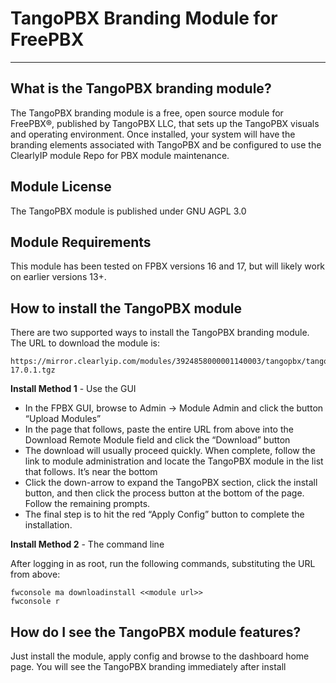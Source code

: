 # TangoPBX Branding Module for FreePBX
---
## What is the TangoPBX branding module?

The TangoPBX branding module is a free, open source module for FreePBX®, published by TangoPBX LLC, that sets up the TangoPBX visuals and operating environment. Once installed, your system will have the branding elements associated with TangoPBX and be configured to use the ClearlyIP module Repo for PBX module maintenance.

## Module License

The TangoPBX module is published under GNU AGPL 3.0

## Module Requirements

This module has been tested on FPBX versions 16 and 17, but will likely work on earlier versions 13+.

## How to install the TangoPBX module

There are two supported ways to install the TangoPBX branding module. The URL to download the module is:

    https://mirror.clearlyip.com/modules/3924858000001140003/tangopbx/tangopbx-17.0.1.tgz

**Install Method 1** - Use the GUI

* In the FPBX GUI, browse to Admin -> Module Admin and click the button “Upload Modules”
* In the page that follows, paste the entire URL from above into the Download Remote Module field and click the “Download” button
* The download will usually proceed quickly. When complete, follow the link to module administration and locate the TangoPBX module in the list that follows. It’s near the bottom
* Click the down-arrow to expand the TangoPBX section, click the install button, and then click the process button at the bottom of the page. Follow the remaining prompts.
* The final step is to hit the red “Apply Config” button to complete the installation.

**Install Method 2** - The command line

After logging in as root, run the following commands, substituting the URL from above:

    fwconsole ma downloadinstall <<module url>>
    fwconsole r

## How do I see the TangoPBX module features?

Just install the module, apply config and browse to the dashboard home page. You will see the TangoPBX branding immediately after install
